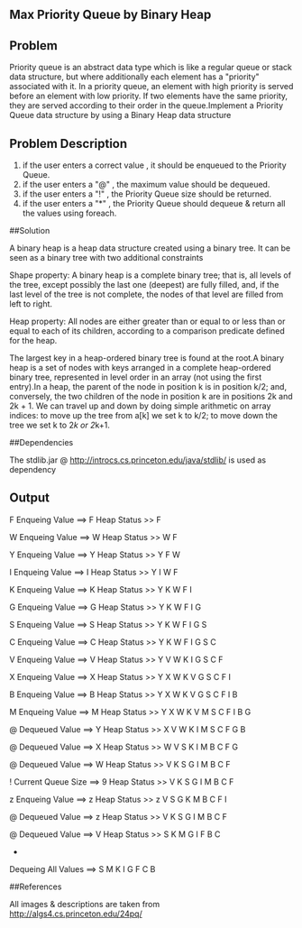 ## Max Priority Queue by Binary Heap

## Problem 
 Priority queue is an abstract data type which is like a regular queue or stack data structure, but where additionally each element has a "priority" associated with it. In a priority queue, an element with high priority is served before an element with low priority. If two elements have the same priority, they are served according to their order in the queue.Implement a Priority Queue data structure by using a Binary Heap data structure


## Problem Description 

 1. if the user enters a correct value , it should be enqueued to the Priority Queue. 
 2. if the user enters a "@" , the maximum value should be dequeued.
 3. if the user enters a "!" , the Priority Queue size should be returned.
 4. if the user enters a "*" , the Priority Queue should dequeue & return all the values using foreach.

##Solution

 A binary heap is a heap data structure created using a binary tree. It can be seen as a binary tree with two additional constraints

 Shape property: A binary heap is a complete binary tree; that is, all levels of the tree, except possibly the last one (deepest) are fully filled, and, if the last level of the tree is not complete, the nodes of that level are filled from left to right.

 Heap property: All nodes are either greater than or equal to or less than or equal to each of its children, according to a comparison predicate defined for the heap.

 The largest key in a heap-ordered binary tree is found at the root.A binary heap is a set of nodes with keys arranged in a complete heap-ordered binary tree, represented in level order in an array (not using the first entry).In a heap, the parent of the node in position k is in position k/2; and, conversely, the two children of the node in position k are in positions 2k and 2k + 1. We can travel up and down by doing simple arithmetic on array indices: to move up the tree from a[k] we set k to k/2; to move down the tree we set k to 2*k or 2*k+1.


##Dependencies 
 
 The stdlib.jar @ http://introcs.cs.princeton.edu/java/stdlib/ is used as dependency
 

## Output

F
Enqueing Value ==> F
Heap Status >> F 

W
Enqueing Value ==> W
Heap Status >> W F 

Y
Enqueing Value ==> Y
Heap Status >> Y F W 

I
Enqueing Value ==> I
Heap Status >> Y I W F 

K
Enqueing Value ==> K
Heap Status >> Y K W F I 

G
Enqueing Value ==> G
Heap Status >> Y K W F I G 

S
Enqueing Value ==> S
Heap Status >> Y K W F I G S 

C
Enqueing Value ==> C
Heap Status >> Y K W F I G S C 

V
Enqueing Value ==> V
Heap Status >> Y V W K I G S C F 

X
Enqueing Value ==> X
Heap Status >> Y X W K V G S C F I 

B
Enqueing Value ==> B
Heap Status >> Y X W K V G S C F I B 

M
Enqueing Value ==> M
Heap Status >> Y X W K V M S C F I B G 

@
Dequeued Value ==> Y
Heap Status >> X V W K I M S C F G B 

@
Dequeued Value ==> X
Heap Status >> W V S K I M B C F G 

@
Dequeued Value ==> W
Heap Status >> V K S G I M B C F 

!
Current Queue Size ==> 9
Heap Status >> V K S G I M B C F 

z
Enqueing Value ==> z
Heap Status >> z V S G K M B C F I 

@
Dequeued Value ==> z
Heap Status >> V K S G I M B C F 

@
Dequeued Value ==> V
Heap Status >> S K M G I F B C 

*

Dequeing All Values ==> S  M  K  I  G  F  C  B 
 
##References

All images & descriptions are taken from http://algs4.cs.princeton.edu/24pq/

